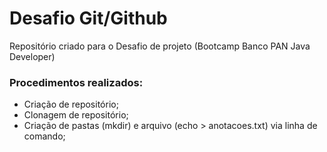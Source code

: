 # Desafio Git/Github

Repositório criado para o Desafio de projeto (Bootcamp Banco PAN Java Developer)

### Procedimentos realizados:
 - Criação de repositório;
 - Clonagem de repositório;
 - Criação de pastas (mkdir) e arquivo (echo > anotacoes.txt) via linha de comando;
 
